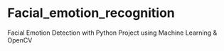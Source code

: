 # Facial_emotion_recognition
Facial Emotion Detection with Python Project using Machine Learning &amp; OpenCV
